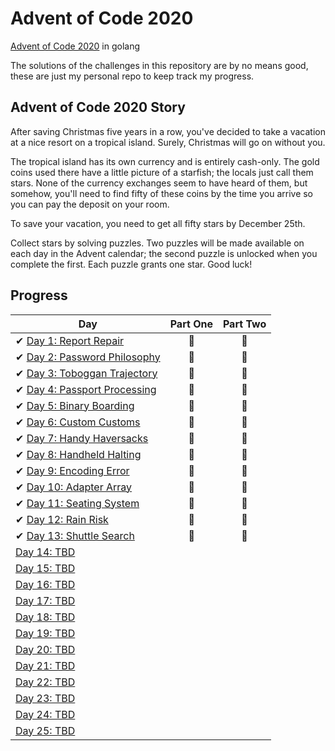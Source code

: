 # Advent of Code 2020

[Advent of Code 2020](https://adventofcode.com/2020) in golang

The solutions of the challenges in this repository are by no means good, these are just my personal repo to keep track my progress.

## Advent of Code 2020 Story

After saving Christmas five years in a row, you've decided to take a vacation at a nice resort on a tropical island. 
Surely, Christmas will go on without you.

The tropical island has its own currency and is entirely cash-only. The gold coins used there have a little picture of a starfish; 
the locals just call them stars. 
None of the currency exchanges seem to have heard of them, 
but somehow, you'll need to find fifty of these coins by the time you arrive so you can pay the deposit on your room.

To save your vacation, you need to get all fifty stars by December 25th.

Collect stars by solving puzzles. 
Two puzzles will be made available on each day in the Advent calendar; the second puzzle is unlocked when you complete the first. 
Each puzzle grants one star. Good luck!

## Progress

| Day  | Part One | Part Two | 
|---|:---:|:---:|
| ✔ [Day 1: Report Repair](https://github.com/JaDuyve/AdventOfCode2020/tree/main/calendar/day01)| 🌟 | 🌟 |
| ✔ [Day 2: Password Philosophy](https://github.com/JaDuyve/AdventOfCode2020/tree/main/calendar/day02)| 🌟 | 🌟 |
| ✔ [Day 3: Toboggan Trajectory](https://github.com/JaDuyve/AdventOfCode2020/tree/main/calendar/day03)| 🌟 | 🌟 |
| ✔ [Day 4: Passport Processing](https://github.com/JaDuyve/AdventOfCode2020/tree/main/calendar/day04)| 🌟 | 🌟 |
| ✔ [Day 5: Binary Boarding](https://github.com/JaDuyve/AdventOfCode2020/tree/main/calendar/day05)| 🌟 | 🌟 |
| ✔ [Day 6: Custom Customs](https://github.com/JaDuyve/AdventOfCode2020/tree/main/calendar/day06)| 🌟 | 🌟 |
| ✔ [Day 7: Handy Haversacks](https://github.com/JaDuyve/AdventOfCode2020/tree/main/calendar/day07)| 🌟 | 🌟 |
| ✔ [Day 8: Handheld Halting](https://github.com/JaDuyve/AdventOfCode2020/tree/main/calendar/day08)| 🌟 | 🌟 |
| ✔ [Day 9: Encoding Error](https://github.com/JaDuyve/AdventOfCode2020/tree/main/calendar/day09)| 🌟 | 🌟 |
| ✔ [Day 10: Adapter Array](https://github.com/JaDuyve/AdventOfCode2020/tree/main/calendar/day10)| 🌟 | 🌟 |
| ✔ [Day 11: Seating System](https://github.com/JaDuyve/AdventOfCode2020/tree/main/calendar/day11)| 🌟 | 🌟 |
| ✔ [Day 12: Rain Risk](https://github.com/JaDuyve/AdventOfCode2020/tree/main/calendar/day12)| 🌟 | 🌟 |
| ✔ [Day 13: Shuttle Search](https://github.com/JaDuyve/AdventOfCode2020/tree/main/calendar/day13)| 🌟 | 🌟 |
| [Day 14: TBD]()| | |
| [Day 15: TBD]()| | |
| [Day 16: TBD]()| | |
| [Day 17: TBD]()| | |
| [Day 18: TBD]()| | |
| [Day 19: TBD]()| | |
| [Day 20: TBD]()| | |
| [Day 21: TBD]()| | |
| [Day 22: TBD]()| | |
| [Day 23: TBD]()| | |
| [Day 24: TBD]()| | |
| [Day 25: TBD]()| | |